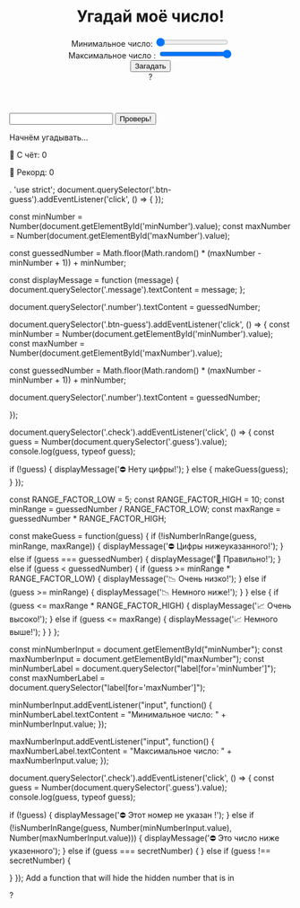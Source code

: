 <!DOCTYPE html> <html lang="en"> <head> <meta charset="UTF-8" /> <meta name="viewport" content="width=device-width, initial-scale=1.0" /> <meta http-equiv="X-UA-Compatible" content="ie=edge" /> <link rel="stylesheet" href="style.css" /> <title> Угадай моё число!</title> </head> <body> <header> <h1> Угадай моё число!</h1>

  <section class="range-input">
    <label for="minNumber"> Минимальное число:</label>
    <input type="range" id="minNumber" min="1" max="100" value="1" />
  </section>
  
  <section class="range-input">
    <label for="maxNumber"> Максимальное число :</label>
    <input type="range" id="maxNumber" min="1" max="100" value="100" />
  </section>
  </button>
  <button class="btn-guess">Загадать</button> 
  <div class="number">?</div>
</header>
<main>
  <section class="left">
    <input type="number" class="guess" />
    <button class="btn check">Проверь!</button>
  </section>
  <section class="right">
    <p class="message"> Начнём угадывать...</p>
    <p class="label-score">💯 С чёт: <span class="score">0</span></p>
    <p class="label-highscore">
      🥇 Рекорд: <span class="highscore">0</span>
    </p>
  </section>
</main>
<script src="script.js"></script>
</body> </html>. 'use strict'; document.querySelector('.btn-guess').addEventListener('click', () => { });

const minNumber = Number(document.getElementById('minNumber').value); const maxNumber = Number(document.getElementById('maxNumber').value);

const guessedNumber = Math.floor(Math.random() * (maxNumber - minNumber + 1)) + minNumber;

const displayMessage = function (message) { document.querySelector('.message').textContent = message; };

document.querySelector('.number').textContent = guessedNumber;

document.querySelector('.btn-guess').addEventListener('click', () => { const minNumber = Number(document.getElementById('minNumber').value); const maxNumber = Number(document.getElementById('maxNumber').value);

const guessedNumber = Math.floor(Math.random() * (maxNumber - minNumber + 1)) + minNumber;

document.querySelector('.number').textContent = guessedNumber;

});

document.querySelector('.check').addEventListener('click', () => { const guess = Number(document.querySelector('.guess').value); console.log(guess, typeof guess);

if (!guess) { displayMessage('⛔️ Нету цифры!'); } else { makeGuess(guess); } });

const RANGE_FACTOR_LOW = 5; const RANGE_FACTOR_HIGH = 10; const minRange = guessedNumber / RANGE_FACTOR_LOW; const maxRange = guessedNumber * RANGE_FACTOR_HIGH;

const makeGuess = function(guess) { if (!isNumberInRange(guess, minRange, maxRange)) { displayMessage('⛔️ Цифры нижеуказанного!'); } else if (guess === guessedNumber) { displayMessage('🎉 Правильно!'); } else if (guess < guessedNumber) { if (guess >= minRange * RANGE_FACTOR_LOW) { displayMessage('📉 Очень низко!'); } else if (guess >= minRange) { displayMessage('📉 Немного ниже!'); } } else { if (guess <= maxRange * RANGE_FACTOR_HIGH) { displayMessage('📈 Очень высоко!'); } else if (guess <= maxRange) { displayMessage('📈 Немного выше!'); } } };

const minNumberInput = document.getElementById("minNumber"); const maxNumberInput = document.getElementById("maxNumber"); const minNumberLabel = document.querySelector("label[for='minNumber']"); const maxNumberLabel = document.querySelector("label[for='maxNumber']");

minNumberInput.addEventListener("input", function() { minNumberLabel.textContent = "Минимальное число: " + minNumberInput.value; });

maxNumberInput.addEventListener("input", function() { maxNumberLabel.textContent = "Максимальное число: " + maxNumberInput.value; });

document.querySelector('.check').addEventListener('click', () => { const guess = Number(document.querySelector('.guess').value); console.log(guess, typeof guess);

if (!guess) { displayMessage('⛔️ Этот номер не указaн !'); } else if (!isNumberInRange(guess, Number(minNumberInput.value), Number(maxNumberInput.value))) { displayMessage('⛔️ Это число ниже указенного'); } else if (guess === secretNumber) { } else if (guess !== secretNumber) {

} }); Add a function that will hide the hidden number that is in <div class="number">?</div>
